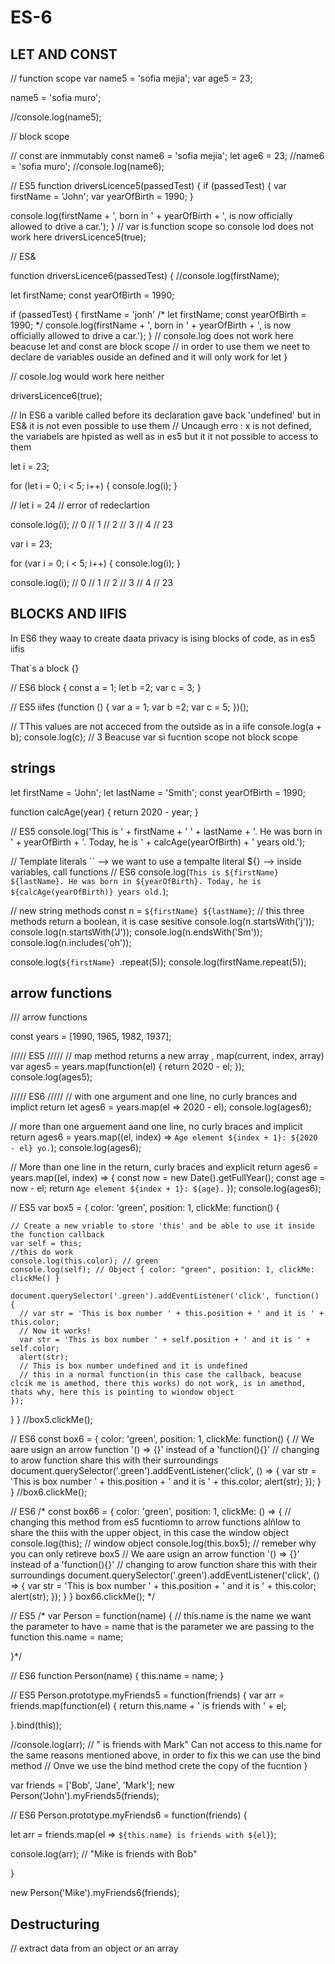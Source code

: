 # ES-6

## LET AND CONST


// function scope 
var name5 = 'sofia mejia';
var age5 = 23;

name5 = 'sofia muro';

//console.log(name5);


// block scope

// const are inmmutably 
const name6 = 'sofia mejia';
let age6 = 23;
//name6 = 'sofia muro';
//console.log(name6);

// ES5 
function driversLicence5(passedTest) {
  if (passedTest) {
    var firstName = 'John';
    var yearOfBirth = 1990;
  }

  console.log(firstName + ', born in ' + yearOfBirth + ', is now officially allowed to drive a car.');
}
// var is function scope so console lod does not work here
driversLicence5(true);

// ES&

function driversLicence6(passedTest) {
  //console.log(firstName);

  let firstName;
  const yearOfBirth = 1990;

  if (passedTest) {
    firstName = 'jonh'
  /*   let firstName;
    const yearOfBirth = 1990;
   */
  console.log(firstName + ', born in ' + yearOfBirth + ', is now officially allowed to drive a car.');
  }
  // console.log does not work here beacuse let and const are block scope 
  // in order to use them we neet to declare de variables ouside an defined and it will only work for let 
}

// cosole.log would work here neither

driversLicence6(true);

// In ES6 a varible called before its declaration gave back 'undefined' but in ES& it is not even possible to use them 
// Uncaugh erro : x is not defined, the variabels are hpisted as well as in es5 but it it not possible to access to them

let i = 23;

for (let i = 0; i < 5; i++) {
    console.log(i);
}

// let i = 24  // error of redeclartion

console.log(i);
// 0 
// 1 
// 2 
// 3 
// 4 
// 23

var i = 23;

for (var i = 0; i < 5; i++) {
    console.log(i);
}


console.log(i);
// 0 
// 1 
// 2 
// 3 
// 4 
// 23

## BLOCKS AND IIFIS

In ES6 they waay to create daata privacy is ising blocks of code, as in es5 iifis

That`s a block
{} 





// ES6 block 
{
  const a = 1;
  let b =2;
  var c = 3;
}


// ES5 iifes
(function () {
  var a = 1;
  var b =2;
  var c = 5;
})();

// TThis values are not acceced from the outside as in a iife
console.log(a + b);
console.log(c); // 3 Beacuse var si fucntion scope not block scope



## strings

let firstName = 'John';
let lastName = 'Smith';
const yearOfBirth = 1990;

function calcAge(year) {
  return 2020 - year;
}

// ES5
console.log('This is ' + firstName + ' ' + lastName + '. He was born in ' + yearOfBirth + '. Today, he is ' + calcAge(yearOfBirth) + ' years old.');

// Template literals `` --> we want to use a tempalte literal  ${} --> inside variables, call functions
// ES6
console.log(`This is ${firstName} ${lastName}. He was born in ${yearOfBirth}. Today, he is ${calcAge(yearOfBirth)} years old.`);

// new string methods
const n = `${firstName} ${lastName}`;
// this three methods return a boolean, it is case sesitive
console.log(n.startsWith('j'));
console.log(n.startsWith('J'));
console.log(n.endsWith('Sm'));
console.log(n.includes('oh'));


console.log(`${firstName} `.repeat(5));
console.log(firstName.repeat(5));

## arrow functions

/// arrow functions

const years = [1990, 1965, 1982, 1937];

/////  ES5  /////
//  map method returns a new array , map(current, index, array)
var ages5 = years.map(function(el) {
  return 2020 - el;
});
console.log(ages5);

/////  ES6  /////
// with one argument and one line, no curly brances and implict return
let ages6 = years.map(el => 2020 - el);
console.log(ages6);

// more than one arguement aand one line, no curly braces and implicit return 
ages6 = years.map((el, index) => `Age element ${index + 1}: ${2020 - el} yo.`);
console.log(ages6);

// More than one line in the return, curly braces and explicit return 
ages6 = years.map((el, index) => {
  const now = new Date().getFullYear();
  const age = now - el;
  return `Age element ${index + 1}: ${age}.`
});
console.log(ages6);




// ES5
var box5 = {
  color: 'green',
  position: 1,
  clickMe: function() {
   
    // Create a new vriable to store 'this' and be able to use it inside the function callback
    var self = this;  
    //this do work
    console.log(this.color); // green
    console.log(self); // Object { color: "green", position: 1, clickMe: clickMe() }

    document.querySelector('.green').addEventListener('click', function() {
      // var str = 'This is box number ' + this.position + ' and it is ' + this.color;
      // Now it works!
      var str = 'This is box number ' + self.position + ' and it is ' + self.color;
      alert(str);
      // This is box number undefined and it is undefined
      // this in a normal function(in this case the callback, beacuse clcik me is amethod, there this works) do not work, is in amethod, thats why, here this is pointing to wiondow object
    });
  }
}
//box5.clickMe();

// ES6
const box6 = {
  color: 'green',
  position: 1,
  clickMe: function() {
    // We aare usign an arrow function '() => {}' instead of a 'function(){}'
    // changing to arow function share this with their surroundings
    document.querySelector('.green').addEventListener('click', () => {
        var str = 'This is box number ' + this.position + ' and it is ' + this.color;
        alert(str);
    });
  }
}
//box6.clickMe();

// ES6
/* 
  const box66 = {
  color: 'green',
  position: 1,
  clickMe: () => {
    // changing this method from es5 fucntiomn to arrow functions alñlow to share the thiis with the upper object, in this case the window object
    console.log(this); // window object
    console.log(this.box5); // remeber why you can only retireve box5 
    // We aare usign an arrow function '() => {}' instead of a 'function(){}'
    // changing to arow function share this with their surroundings
    document.querySelector('.green').addEventListener('click', () => {
        var str = 'This is box number ' + this.position + ' and it is ' + this.color;
        alert(str);
    });
  }
}
box66.clickMe();
*/

// ES5
/*
  var Person = function(name) {
  // this.name is the name we want the parameter to have = name that is the parameter we are passing to the function
  this.name = name;

}*/

// ES6
function Person(name) {
  this.name = name;
}

// ES5
Person.prototype.myFriends5 = function(friends) {
  var arr = friends.map(function(el) {
     return this.name + ' is friends with ' + el; 

  }.bind(this));
  
  //console.log(arr); // " is friends with Mark" Can not access to this.name for the same reasons mentioned above, in order to fix this we can use the bind method
  // Onve we use the bind method crete the copy of the fucntion
}

var friends = ['Bob', 'Jane', 'Mark'];
new Person('John').myFriends5(friends);

// ES6
Person.prototype.myFriends6 = function(friends) {

  let arr = friends.map(el => `${this.name} is friends with ${el}`);

  console.log(arr); // "Mike is friends with Bob"

}

new Person('Mike').myFriends6(friends);


## Destructuring

// extract data from an object or an array